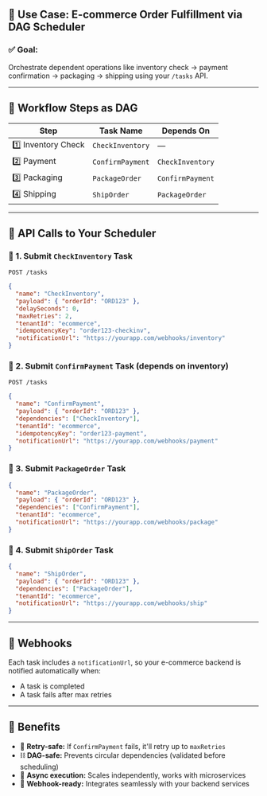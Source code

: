

## 🛒 Use Case: E-commerce Order Fulfillment via DAG Scheduler

### ✅ Goal:

Orchestrate dependent operations like inventory check → payment confirmation → packaging → shipping using your `/tasks` API.

---

## 🔁 Workflow Steps as DAG

| Step                | Task Name        | Depends On       |
| ------------------- | ---------------- | ---------------- |
| 1️⃣ Inventory Check | `CheckInventory` | —                |
| 2️⃣ Payment         | `ConfirmPayment` | `CheckInventory` |
| 3️⃣ Packaging       | `PackageOrder`   | `ConfirmPayment` |
| 4️⃣ Shipping        | `ShipOrder`      | `PackageOrder`   |

---

## 🚀 API Calls to Your Scheduler

### 🔹 1. Submit `CheckInventory` Task

```http
POST /tasks
```

```json
{
  "name": "CheckInventory",
  "payload": { "orderId": "ORD123" },
  "delaySeconds": 0,
  "maxRetries": 2,
  "tenantId": "ecommerce",
  "idempotencyKey": "order123-checkinv",
  "notificationUrl": "https://yourapp.com/webhooks/inventory"
}
```

### 🔹 2. Submit `ConfirmPayment` Task (depends on inventory)

```http
POST /tasks
```

```json
{
  "name": "ConfirmPayment",
  "payload": { "orderId": "ORD123" },
  "dependencies": ["CheckInventory"],
  "tenantId": "ecommerce",
  "idempotencyKey": "order123-payment",
  "notificationUrl": "https://yourapp.com/webhooks/payment"
}
```

### 🔹 3. Submit `PackageOrder` Task

```json
{
  "name": "PackageOrder",
  "payload": { "orderId": "ORD123" },
  "dependencies": ["ConfirmPayment"],
  "tenantId": "ecommerce",
  "notificationUrl": "https://yourapp.com/webhooks/package"
}
```

### 🔹 4. Submit `ShipOrder` Task

```json
{
  "name": "ShipOrder",
  "payload": { "orderId": "ORD123" },
  "dependencies": ["PackageOrder"],
  "tenantId": "ecommerce",
  "notificationUrl": "https://yourapp.com/webhooks/ship"
}
```

---

## 🔔 Webhooks

Each task includes a `notificationUrl`, so your e-commerce backend is notified automatically when:

* A task is completed
* A task fails after max retries

---

## 🎯 Benefits

* 🔄 **Retry-safe:** If `ConfirmPayment` fails, it'll retry up to `maxRetries`
* ⛓️ **DAG-safe:** Prevents circular dependencies (validated before scheduling)
* 🚀 **Async execution:** Scales independently, works with microservices
* 📩 **Webhook-ready:** Integrates seamlessly with your backend services
